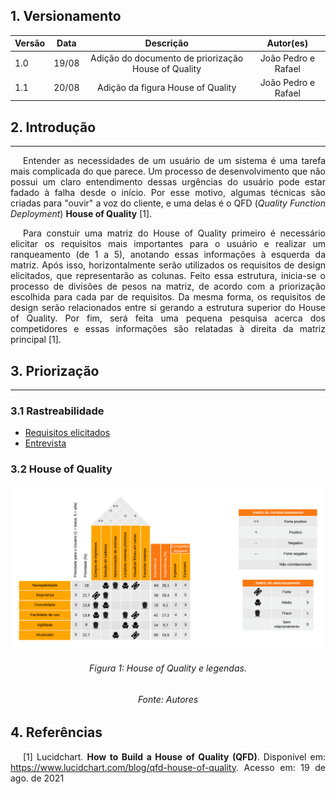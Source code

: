 ## 1. Versionamento

|Versão|Data|Descrição|Autor(es)|
|------|----|---------|---------|
|1.0|19/08|<center>Adição do documento de priorização House of Quality</center>|<center>João Pedro e Rafael</center>|
|1.1|20/08|<center>Adição da figura House of Quality</center>|<center>João Pedro e Rafael</center>|

## 2. Introdução
<hr>

<p style="text-align: justify; text-indent: 20px">Entender as necessidades de um usuário de um sistema é uma tarefa mais complicada do que parece. Um processo de desenvolvimento que não possui um claro entendimento dessas urgências do usuário pode estar fadado à falha desde o início. Por esse motivo, algumas técnicas são criadas para "ouvir" a voz do cliente, e uma delas é o QFD (<i>Quality Function Deployment</i>) <b>House of Quality</b> [1].</p>
<p style="text-align: justify; text-indent: 20px">Para constuir uma matriz do House of Quality primeiro é necessário elicitar os requisitos mais importantes para o usuário e realizar um ranqueamento (de 1 a 5), anotando essas informações à esquerda da matriz. Após isso, horizontalmente serão utilizados os requisitos de design elicitados, que representarão as colunas. Feito essa estrutura, inicia-se o processo de divisões de pesos na matriz, de acordo com a priorização escolhida para cada par de requisitos. Da mesma forma, os requisitos de design serão relacionados entre si gerando a estrutura superior do House of Quality. Por fim, será feita uma pequena pesquisa acerca dos competidores e essas informações são relatadas à direita da matriz principal [1].</p>

## 3. Priorização
<hr>

### 3.1 Rastreabilidade 

* [Requisitos elicitados](https://docs.google.com/spreadsheets/d/1jnQp4QDh6lcEGvI0FulFJ9UemWUIfF5fezK66ocX0iw/edit?usp=sharing)
* [Entrevista](../elicitacao/entrevistas.md)

### 3.2 House of Quality

![HouseOfQuality](../assets/prorizacao/house_of_quality.png)
<h6 align = "center">Figura 1: House of Quality e legendas.</h6>
<h6 align = "center">Fonte: Autores</h6>


## 4. Referências
<p style="text-align: justify; text-indent: 20px">[1] Lucidchart. <b>How to Build a House of Quality (QFD)</b>. Disponível em: <a href="https://www.lucidchart.com/blog/qfd-house-of-quality" target="_blank">https://www.lucidchart.com/blog/qfd-house-of-quality</a>. Acesso em: 19 de ago. de 2021</p>
